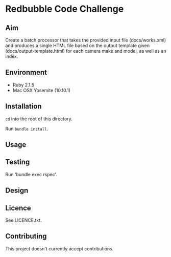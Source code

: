 # Redbubble Code Challenge

## Aim

Create a batch processor that takes the provided input file (docs/works.xml) and produces a single HTML file based on the output template given (docs/output-template.html) for each camera make and model, as well as an index.

## Environment

* Ruby 2.1.5
* Mac OSX Yosemite (10.10.1)

## Installation

`cd` into the root of this directory.

Run `bundle install`.

## Usage


## Testing

Run 'bundle exec rspec'.

## Design


## Licence

See LICENCE.txt.

## Contributing

This project doesn't currently accept contributions.

